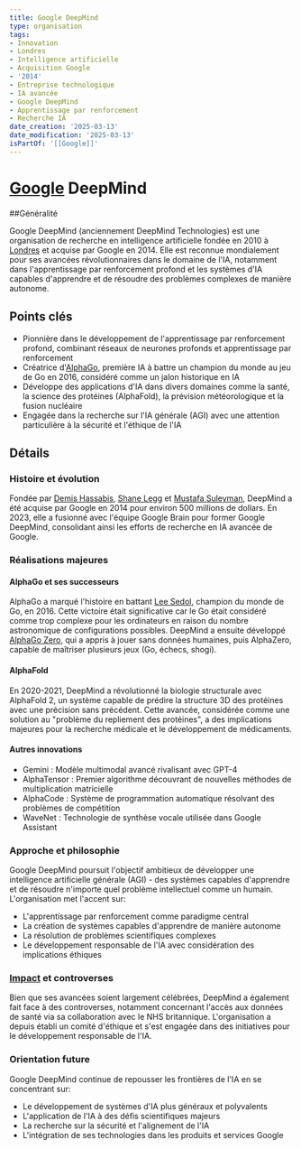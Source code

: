 ```yaml
---
title: Google DeepMind
type: organisation
tags:
- Innovation
- Londres
- Intelligence artificielle
- Acquisition Google
- '2014'
- Entreprise technologique
- IA avancée
- Google DeepMind
- Apprentissage par renforcement
- Recherche IA
date_creation: '2025-03-13'
date_modification: '2025-03-13'
isPartOf: '[[Google]]'
---
```

# [Google](https://fr.wikipedia.org/wiki/Google) DeepMind

##Généralité

Google DeepMind (anciennement DeepMind Technologies) est une organisation de recherche en intelligence artificielle fondée en 2010 à [Londres](https://fr.wikipedia.org/wiki/Londres) et acquise par Google en 2014. Elle est reconnue mondialement pour ses avancées révolutionnaires dans le domaine de l'IA, notamment dans l'apprentissage par renforcement profond et les systèmes d'IA capables d'apprendre et de résoudre des problèmes complexes de manière autonome.

## Points clés

- Pionnière dans le développement de l'apprentissage par renforcement profond, combinant réseaux de neurones profonds et apprentissage par renforcement
- Créatrice d'[AlphaGo](https://fr.wikipedia.org/wiki/AlphaGo), première IA à battre un champion du monde au jeu de Go en 2016, considéré comme un jalon historique en IA
- Développe des applications d'IA dans divers domaines comme la santé, la science des protéines (AlphaFold), la prévision météorologique et la fusion nucléaire
- Engagée dans la recherche sur l'IA générale (AGI) avec une attention particulière à la sécurité et l'éthique de l'IA

## Détails

### Histoire et évolution

Fondée par [Demis Hassabis](https://fr.wikipedia.org/wiki/Demis_Hassabis), [Shane Legg](https://fr.wikipedia.org/wiki/Shane_Legg) et [Mustafa Suleyman](https://fr.wikipedia.org/wiki/Mustafa_Suleyman), DeepMind a été acquise par Google en 2014 pour environ 500 millions de dollars. En 2023, elle a fusionné avec l'équipe Google Brain pour former Google DeepMind, consolidant ainsi les efforts de recherche en IA avancée de Google.

### Réalisations majeures

#### AlphaGo et ses successeurs
AlphaGo a marqué l'histoire en battant [Lee Sedol](https://fr.wikipedia.org/wiki/Lee_Sedol), champion du monde de Go, en 2016. Cette victoire était significative car le Go était considéré comme trop complexe pour les ordinateurs en raison du nombre astronomique de configurations possibles. DeepMind a ensuite développé [AlphaGo Zero](https://fr.wikipedia.org/wiki/AlphaGo_Zero), qui a appris à jouer sans données humaines, puis AlphaZero, capable de maîtriser plusieurs jeux (Go, échecs, shogi).

#### AlphaFold
En 2020-2021, DeepMind a révolutionné la biologie structurale avec AlphaFold 2, un système capable de prédire la structure 3D des protéines avec une précision sans précédent. Cette avancée, considérée comme une solution au "problème du repliement des protéines", a des implications majeures pour la recherche médicale et le développement de médicaments.

#### Autres innovations
- Gemini : Modèle multimodal avancé rivalisant avec GPT-4
- AlphaTensor : Premier algorithme découvrant de nouvelles méthodes de multiplication matricielle
- AlphaCode : Système de programmation automatique résolvant des problèmes de compétition
- WaveNet : Technologie de synthèse vocale utilisée dans Google Assistant

### Approche et philosophie

Google DeepMind poursuit l'objectif ambitieux de développer une intelligence artificielle générale (AGI) - des systèmes capables d'apprendre et de résoudre n'importe quel problème intellectuel comme un humain. L'organisation met l'accent sur:

- L'apprentissage par renforcement comme paradigme central
- La création de systèmes capables d'apprendre de manière autonome
- La résolution de problèmes scientifiques complexes
- Le développement responsable de l'IA avec considération des implications éthiques

### [Impact](https://fr.wikipedia.org/wiki/Impact) et controverses

Bien que ses avancées soient largement célébrées, DeepMind a également fait face à des controverses, notamment concernant l'accès aux données de santé via sa collaboration avec le NHS britannique. L'organisation a depuis établi un comité d'éthique et s'est engagée dans des initiatives pour le développement responsable de l'IA.

### Orientation future

Google DeepMind continue de repousser les frontières de l'IA en se concentrant sur:
- Le développement de systèmes d'IA plus généraux et polyvalents
- L'application de l'IA à des défis scientifiques majeurs
- La recherche sur la sécurité et l'alignement de l'IA
- L'intégration de ses technologies dans les produits et services Google